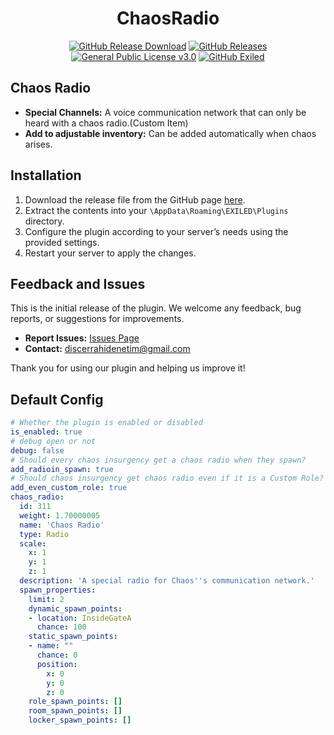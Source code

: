 <h1 align="center">ChaosRadio</h1>
<div align="center">
<a href="https://github.com/MS-crew/ChaosRadio/releases"><img src="https://img.shields.io/github/downloads/MS-crew/ChaosRadio/total?style=for-the-badge&logo=githubactions&label=Downloads" href="https://github.com/MS-crew/ChaosRadio/releases" alt="GitHub Release Download"></a>
<a href="https://github.com/MS-crew/ChaosRadio/releases"><img src="https://img.shields.io/badge/Build-1.7.0-brightgreen?style=for-the-badge&logo=gitbook" href="https://github.com/MS-crew/ChaosRadio/releases" alt="GitHub Releases"></a>
<a href="https://github.com/MS-crew/ChaosRadio/blob/master/LICENSE"><img src="https://img.shields.io/badge/Licence-GNU_3.0-blue?style=for-the-badge&logo=gitbook" href="https://github.com/MS-crew/ChaosRadio/blob/master/LICENSE" alt="General Public License v3.0"></a>
<a href="https://github.com/ExMod-Team/EXILED"><img src="https://img.shields.io/badge/Exiled-9.6.0-red?style=for-the-badge&logo=gitbook" href="https://github.com/ExMod-Team/EXILED" alt="GitHub Exiled"></a>

</div>

## Chaos Radio

- **Special Channels:** A voice communication network that can only be heard with a chaos radio.(Custom Item) 
- **Add to adjustable inventory:** Can be added automatically when chaos arises.

## Installation

1. Download the release file from the GitHub page [here](https://github.com/MS-crew/ChaosRadio/releases).
2. Extract the contents into your `\AppData\Roaming\EXILED\Plugins` directory.
3. Configure the plugin according to your server’s needs using the provided settings.
4. Restart your server to apply the changes.

## Feedback and Issues

This is the initial release of the plugin. We welcome any feedback, bug reports, or suggestions for improvements.

- **Report Issues:** [Issues Page](https://github.com/MS-crew/ChaosRadio/issues)
- **Contact:** [discerrahidenetim@gmail.com](mailto:discerrahidenetim@gmail.com)

Thank you for using our plugin and helping us improve it!
## Default Config
```yml
# Whether the plugin is enabled or disabled
is_enabled: true
# debug open or not
debug: false
# Should every chaos insurgency get a chaos radio when they spawn?
add_radioin_spawn: true
# Should chaos insurgency get chaos radio even if it is a Custom Role?
add_even_custom_role: true
chaos_radio:
  id: 311
  weight: 1.70000005
  name: 'Chaos Radio'
  type: Radio
  scale:
    x: 1
    y: 1
    z: 1
  description: 'A special radio for Chaos''s communication network.'
  spawn_properties:
    limit: 2
    dynamic_spawn_points:
    - location: InsideGateA
      chance: 100
    static_spawn_points:
    - name: ""
      chance: 0
      position:
        x: 0
        y: 0
        z: 0
    role_spawn_points: []
    room_spawn_points: []
    locker_spawn_points: []
```
